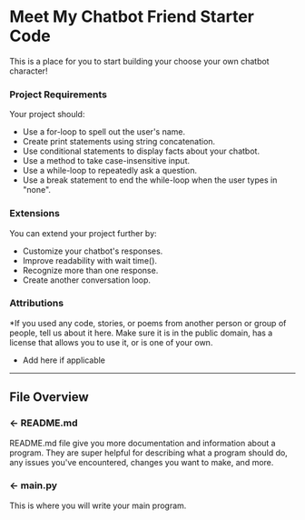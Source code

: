 # Meet My Chatbot Friend Starter Code

This is a place for you to start building your choose your own chatbot character!

### Project Requirements
Your project should:
- Use a for-loop to spell out the user's name.
- Create print statements using string concatenation.
- Use conditional statements to display facts about your chatbot.
- Use a method to take case-insensitive input.
- Use a while-loop to repeatedly ask a question.
- Use a break statement to end the while-loop when the user types in "none".

### Extensions
You can extend your project further by:
- Customize your chatbot's responses.
- Improve readability with wait time().
- Recognize more than one response.
- Create another conversation loop.

###  Attributions
*If you used any code, stories, or poems from another person or group of people, tell us about it here. Make sure it is in the public domain, has a license that allows you to use it, or is one of your own. 
- Add here if applicable

---

## File Overview

### ← README.md

README.md file give you more documentation and information about a program. They are super helpful for describing what a program should do, any issues you've encountered, changes you want to make, and more. 

### ← main.py
This is where you will write your main program.